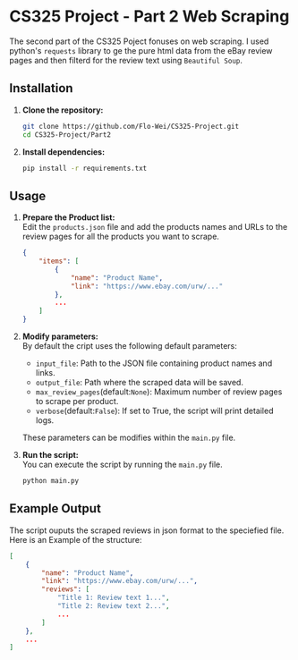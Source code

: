 # CS325 Project - Part 2 Web Scraping

The second part of the CS325 Poject fonuses on web scraping. I used python's `requests` library to ge the pure html data from the eBay review pages and then filterd for the review text using `Beautiful Soup`.

## Installation
1. **Clone the repository:**  
    ```bash 
    git clone https://github.com/Flo-Wei/CS325-Project.git
    cd CS325-Project/Part2
    ```
2. **Install dependencies:**  
    ```bash
    pip install -r requirements.txt
    ```

## Usage
1. **Prepare the Product list:**  
    Edit the `products.json` file and add the products names and URLs to the review pages for all the products you want to scrape.

    ```json
    {
        "items": [
            {
                "name": "Product Name",
                "link": "https://www.ebay.com/urw/..."
            },
            ...
        ]
    }

    ```
2. **Modify parameters:**  
    By default the cript uses the following default parameters:
    - `input_file`: Path to the JSON file containing product names and links.
    - `output_file`: Path where the scraped data will be saved.
    - `max_review_pages`(default:`None`): Maximum number of review pages to scrape per product.
    - `verbose`(default:`False`): If set to True, the script will print detailed logs.
    
    These parameters can be modifies within the `main.py` file.

3. **Run the script:**  
    You can execute the script by running the `main.py` file.
    ```python
    python main.py
    ```  


## Example Output  
The script ouputs the scraped reviews in json format to the speciefied file. Here is an Example of the structure:
```json
[
    {
        "name": "Product Name",
        "link": "https://www.ebay.com/urw/...",
        "reviews": [
            "Title 1: Review text 1...",
            "Title 2: Review text 2...",
            ...
        ]
    },
    ...
]
```